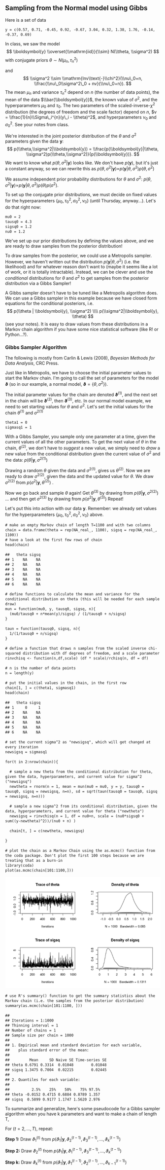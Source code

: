 Sampling from the Normal model using Gibbs
------------------------------------------

Here is a set of data

    y = c(0.57, 0.71, -0.45, 0.92, -0.67, 3.04, 0.32, 1.38, 1.76, -0.14, -0.37, 0.69)

In class, we saw the model
$$ \\boldsymbol{y} \\overset{\\mathrm{iid}}{\\sim} N(\\theta, \\sigma^2) $$
 with conjugate priors
*θ* ∼ *N*(*μ*<sub>*n*</sub>, *τ*<sub>*n*</sub><sup>2</sup>)

and
$$ \\sigma^2 \\sim \\mathrm{Inv\\text{-}\\chi^2}(\\nu\_0+n, \\frac{\\nu\_0\\sigma^2\_0 + nv}{\\nu\_0+n}). $$
 The mean *μ*<sub>*n*</sub> and variance *τ*<sub>*n*</sub><sup>2</sup>
depend on *n* (the number of data points), the mean of the data
$\\bar{\\boldsymbol{y}}$, the known value of *σ*<sup>2</sup>, and the
hyperparameters *μ*<sub>0</sub> and *τ*<sub>0</sub>. The two parameters
of the scaled-inverse-*χ*<sup>2</sup> distribution (the degrees of
freedom and the scale factor) depend on *n*,
$v = \\frac{1}{n}\\Sigma\_i^{n}(y\_i - \\theta)^2$, and hyperparameters
*ν*<sub>0</sub> and *σ*<sub>0</sub><sup>2</sup>. See your notes from
class.

We're interested in the joint posterior distribution of the *θ* and
*σ*<sup>2</sup> parameters given the data **y**:
$$ p(\\theta,\\sigma^2|\\boldsymbol{y}) = \\frac{p(\\boldsymbol{y}|\\theta, \\sigma^2)p(\\theta,\\sigma^2)}{p(\\boldsymbol{y})}. $$
 We want to know what *p*(*θ*, *σ*<sup>2</sup>|**y**) looks like. We
don't have *p*(**y**), but it's just a constant anyway, so we can
rewrite this as
*p*(*θ*, *σ*<sup>2</sup>|**y**)∝*p*(**y**|*θ*, *σ*<sup>2</sup>)*p*(*θ*, *σ*<sup>2</sup>)

We assume independent prior probability distributions for *θ* and
*σ*<sup>2</sup>:
*p*(*θ*, *σ*<sup>2</sup>|**y**)∝*p*(**y**|*θ*, *σ*<sup>2</sup>)*p*(*θ*)*p*(*σ*<sup>2</sup>).

To set up the conjugate prior distributions, we must decide on fixed
values for the hyperparameters
{*μ*<sub>0</sub>, *τ*<sub>0</sub><sup>2</sup>, *σ*<sub>0</sub><sup>2</sup>, *ν*<sub>0</sub>}
(until Thursday, anyway...). Let's do that right now:

    mu0 = 2
    tausq0 = 4.3
    sigsq0 = 1.2
    nu0 = 1.2

We've set up our prior distributions by defining the values above, and
we are ready to draw samples from the posterior distribution!

To draw samples from the posterior, we could use a Metropolis sampler.
However, we haven't written out the distribution
*p*(**y**|*θ*, *σ*<sup>2</sup>) (i.e. the likelihood) and for whatever
reason don't want to (maybe it seems like a lot of work, or it is
totally intractable). Instead, we can be clever and use the
*conditional* distributions for *θ* and *σ*<sup>2</sup> to get samples
from the posterior distribution via a Gibbs Sampler!

A Gibbs sampler doesn't have to be tuned like a Metropolis algorithm
does. We can use a Gibbs sampler in this example because we have closed
form equations for the conditional posteriors, i.e.
$$ p(\\theta | \\boldsymbol{y}, \\sigma^2) \\\\ p(\\sigma^2|\\boldsymbol{y}, \\theta) $$
 (see your notes). It is easy to draw values from these distributions in
a Markov chain algorithm if you have some nice statistical software
(like R! or Python...?).

### Gibbs Sampler Algorithm

The following is mostly from Carlin & Lewis (2008), *Bayesian Methods
for Data Analysis*, CRC Press.

Just like in Metropolis, we have to choose the initial parameter values
to start the Markov chain. I'm going to call the set of parameters for
the model **ϑ** (so in our example, a normal model,
**ϑ** = {*θ*, *σ*<sup>2</sup>}).

The initial parameter values for the chain are denoted
**ϑ**<sup>(1)</sup>, and the next set in the chain will be
**ϑ**<sup>(2)</sup>, then **ϑ**<sup>(3)</sup>, etc. In our normal model
example, we need to set starting values for *θ* and *σ*<sup>2</sup>.
Let's set the initial values for the chain *θ*<sup>(1)</sup> and
*σ*<sup>2(1)</sup>

    theta1 = 0
    sigmasq1 = 1

With a Gibbs Sampler, you sample only one parameter at a time, given the
current values of all the other parameters. To get the next value of *θ*
in the chain, *θ*<sup>(2)</sup>, we don't have to *suggest* a new value,
we simply need to *draw* a new value from the conditional distribution
given the current value of *σ*<sup>2</sup> and the data:
*p*(*θ*|**y**, *σ*<sup>2(1)</sup>)

Drawing a random *θ* given the data and *σ*<sup>2(1)</sup>, gives us
*θ*<sup>(2)</sup>. Now we are ready to draw *σ*<sup>2(2)</sup>, given
the data and the updated value for *θ*. We draw *σ*<sup>2(2)</sup> from
*p*(*σ*<sup>2</sup>|**y**, *θ*<sup>(2)</sup>)
.

Now we go back and sample *θ* again! Get *θ*<sup>(3)</sup> by drawing
from
*p*(*θ*|**y**, *σ*<sup>2(2)</sup>)
 ... and then get *σ*<sup>2(3)</sup> by drawing from
*p*(*σ*<sup>2</sup>|**y**, *θ*<sup>(3)</sup>)
 Repeat!

Let's put this into action with our data **y**. Remember: we already set
values for the hyperparameters
{*μ*<sub>0</sub>, *τ*<sub>0</sub><sup>2</sup>, *σ*<sub>0</sub><sup>2</sup>, *ν*<sub>0</sub>}
above.

    # make an empty Markov chain of length T=1100 and with two columns
    chain = data.frame(theta = rep(NA_real_, 1100), sigsq = rep(NA_real_, 1100))
    # have a look at the first few rows of chain
    head(chain)

    ##   theta sigsq
    ## 1    NA    NA
    ## 2    NA    NA
    ## 3    NA    NA
    ## 4    NA    NA
    ## 5    NA    NA
    ## 6    NA    NA

    # define functions to calculate the mean and variance for the conditional distribution on theta (this will be needed for each sample draw)
    mun = function(mu0, y, tausq0, sigsq, n){
      (mu0/tausq0 + n*mean(y)/sigsq) / (1/tausq0 + n/sigsq)
    }

    taun = function(tausq0, sigsq, n){
      1/(1/tausq0 + n/sigsq)
    }

    # define a function that draws n samples from the scaled inverse chi-squared distribution with df degrees of freedom, and a scale parameter
    rinvchisq <- function(n,df,scale) (df * scale)/rchisq(n, df = df)

    # n is the number of data points
    n = length(y)

    # put the initial values in the chain, in the first row
    chain[1, ] = c(theta1, sigmasq1)
    head(chain)

    ##   theta sigsq
    ## 1     0     1
    ## 2    NA    NA
    ## 3    NA    NA
    ## 4    NA    NA
    ## 5    NA    NA
    ## 6    NA    NA

    # set the current sigma^2 as "newsigsq", which will get changed at every iteration
    newsigsq = sigmasq1

    for(t in 2:nrow(chain)){

      # sample a new theta from the conditional distribution for theta, given the data, hyperparameters, and current value for sigma^2 ("newsigsq")
      newtheta = rnorm(n = 1, mean = mun(mu0 = mu0, y = y, tausq0 = tausq0, sigsq = newsigsq, n=n), sd = sqrt(taun(tausq0 = tausq0, sigsq = newsigsq, n=n)))
            
      # sample a new sigma^2 from its conditional distribution, given the data, hyperparameters, and current value for theta ("newtheta")
      newsigsq = rinvchisq(n = 1, df = nu0+n, scale = (nu0*sigsq0 + sum((y-newtheta)^2))/(nu0 + n) )

      chain[t, ] = c(newtheta, newsigsq)
      
    }

    # plot the chain as a Markov Chain using the as.mcmc() function from the coda package. Don't plot the first 100 steps because we are treating that as a burn-in
    library(coda)
    plot(as.mcmc(chain[101:1100,]))

![](gibbs_class1_files/figure-markdown_strict/makeaGibbssampler-1.png)

    # use R's summary() function to get the summary statistics about the Markov chain (i.e. the samples from the posterior distribution)
    summary(as.mcmc(chain[101:1100, ]))

    ## 
    ## Iterations = 1:1000
    ## Thinning interval = 1 
    ## Number of chains = 1 
    ## Sample size per chain = 1000 
    ## 
    ## 1. Empirical mean and standard deviation for each variable,
    ##    plus standard error of the mean:
    ## 
    ##         Mean     SD Naive SE Time-series SE
    ## theta 0.6791 0.3314  0.01048        0.01048
    ## sigsq 1.3475 0.7004  0.02215        0.02445
    ## 
    ## 2. Quantiles for each variable:
    ## 
    ##          2.5%    25%    50%    75% 97.5%
    ## theta -0.0152 0.4715 0.6884 0.8789 1.357
    ## sigsq  0.5899 0.9177 1.1747 1.5620 2.976

To summarize and generalize, here's some pseudocode for a Gibbs sampler
algorithm when you have k parameters and want to make a chain of length
T,

For (*t* = 2, ..., *T*), repeat:

**Step 1:** Draw *ϑ*<sub>1</sub><sup>(*t*)</sup> from
*p*(*ϑ*<sub>1</sub>|**y**, *ϑ*<sub>2</sub><sup>(*t* − 1)</sup>, *ϑ*<sub>3</sub><sup>(*t* − 1)</sup>, …, *ϑ*<sub>*k*</sub><sup>(*t* − 1)</sup>)

**Step 2:** Draw *ϑ*<sub>2</sub><sup>(*t*)</sup> from
*p*(*ϑ*<sub>1</sub>|**y**, *ϑ*<sub>1</sub><sup>(*t* − 1)</sup>, *ϑ*<sub>3</sub><sup>(*t* − 1)</sup>, …, *ϑ*<sub>*k*</sub><sup>(*t* − 1)</sup>)

**Step k:** Draw *ϑ*<sub>*k*</sub><sup>(*t*)</sup> from
*p*(*ϑ*<sub>1</sub>|**y**, *ϑ*<sub>1</sub><sup>(*t* − 1)</sup>, *ϑ*<sub>2</sub><sup>(*t* − 1)</sup>, …, *ϑ*<sub>*k* − 1</sub><sup>(*t* − 1)</sup>)
